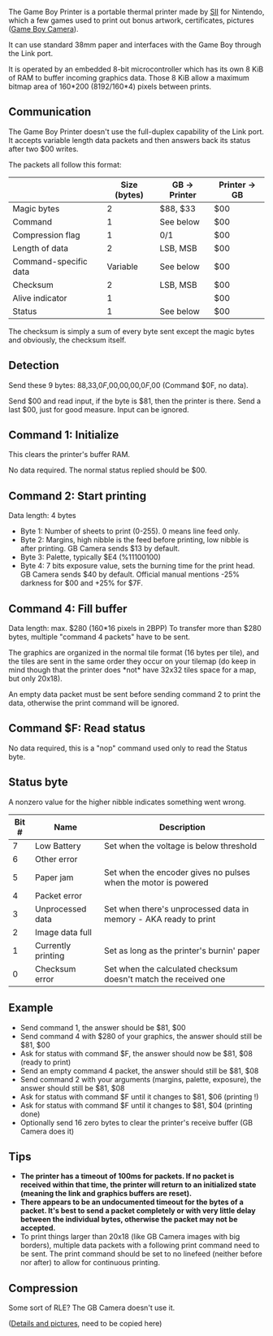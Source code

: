 The Game Boy Printer is a portable thermal printer made by
[SII](http://www.sii.co.jp) for Nintendo, which a few games used to
print out bonus artwork, certificates, pictures ([Game Boy
Camera](#game-boy-camera)).

It can use standard 38mm paper and interfaces with the Game Boy through
the Link port.

It is operated by an embedded 8-bit microcontroller which has its own
8 KiB of RAM to buffer incoming graphics data. Those 8 KiB allow a maximum
bitmap area of 160\*200 (8192/160\*4) pixels between prints.

Communication
-------------

The Game Boy Printer doesn't use the full-duplex capability of the Link
port. It accepts variable length data packets and then answers back its
status after two $00 writes.

The packets all follow this format:

|                       | Size (bytes) | GB -> Printer | Printer -> GB |
|-----------------------|--------------|---------------|---------------|
| Magic bytes           | 2            | $88, $33      | $00           |
| Command               | 1            | See below     | $00           |
|  Compression flag     | 1            | 0/1           | $00           |
| Length of data        | 2            | LSB, MSB      | $00           |
| Command-specific data | Variable     | See below     | $00           |
| Checksum              | 2            | LSB, MSB      | $00           |
| Alive indicator       | 1            |               | $00           |
| Status                | 1            | See below     | $00           |

The checksum is simply a sum of every byte sent except the magic bytes
and obviously, the checksum itself.

Detection
---------

Send these 9 bytes: $88,$33,$0F,$00,$00,$00,$0F,$00 (Command
$0F, no data).

Send $00 and read input, if the byte is $81, then the printer is
there. Send a last $00, just for good measure. Input can be ignored.

Command 1: Initialize
---------------------

This clears the printer's buffer RAM.

No data required. The normal status replied should be $00.

Command 2: Start printing
-------------------------

Data length: 4 bytes

-   Byte 1: Number of sheets to print (0-255). 0 means line feed only.
-   Byte 2: Margins, high nibble is the feed before printing, low nibble
    is after printing. GB Camera sends $13 by default.
-   Byte 3: Palette, typically $E4 (%11100100)
-   Byte 4: 7 bits exposure value, sets the burning time for the print
    head. GB Camera sends $40 by default. Official manual mentions -25%
    darkness for $00 and +25% for $7F.

Command 4: Fill buffer
----------------------

Data length: max. $280 (160\*16 pixels in 2BPP) To transfer more than
$280 bytes, multiple \"command 4 packets\" have to be sent.

The graphics are organized in the normal tile format (16 bytes per
tile), and the tiles are sent in the same order they occur on your
tilemap (do keep in mind though that the printer does \*not\* have 32x32
tiles space for a map, but only 20x18).

An empty data packet must be sent before sending command 2 to print the
data, otherwise the print command will be ignored.

Command $F: Read status
------------------------

No data required, this is a \"nop\" command used only to read the Status
byte.

Status byte
-----------

A nonzero value for the higher nibble indicates something went wrong.

Bit \# | Name                | Description
-------|---------------------|---------------
   7   | Low Battery         | Set when the voltage is below threshold
   6   | Other error         |
   5   | Paper jam           | Set when the encoder gives no pulses when the motor is powered
   4   | Packet error        |
   3   | Unprocessed data    | Set when there's unprocessed data in memory - AKA ready to print
   2   | Image data full     |
   1   | Currently printing  | Set as long as the printer's burnin' paper
   0   | Checksum error      | Set when the calculated checksum doesn't match the received one

Example
-------

-   Send command 1, the answer should be $81, $00
-   Send command 4 with $280 of your graphics, the answer should still
    be $81, $00
-   Ask for status with command $F, the answer should now be $81, $08
    (ready to print)
-   Send an empty command 4 packet, the answer should still be $81,
    $08
-   Send command 2 with your arguments (margins, palette, exposure), the
    answer should still be $81, $08
-   Ask for status with command $F until it changes to $81, $06
    (printing !)
-   Ask for status with command $F until it changes to $81, $04
    (printing done)
-   Optionally send 16 zero bytes to clear the printer's receive buffer
    (GB Camera does it)

Tips
----

-   **The printer has a timeout of 100ms for packets. If no packet is
    received within that time, the printer will return to an initialized
    state (meaning the link and graphics buffers are reset).**
-   **There appears to be an undocumented timeout for the bytes of a
    packet. It's best to send a packet completely or with very little
    delay between the individual bytes, otherwise the packet may not be
    accepted.**
-   To print things larger than 20x18 (like GB Camera images with big
    borders), multiple data packets with a following print command need
    to be sent. The print command should be set to no linefeed (neither
    before nor after) to allow for continuous printing.

Compression
-----------

Some sort of RLE? The GB Camera doesn't use it.

([Details and pictures](http://furrtek.free.fr/?a=gbprinter&i=2), need
to be copied here)


